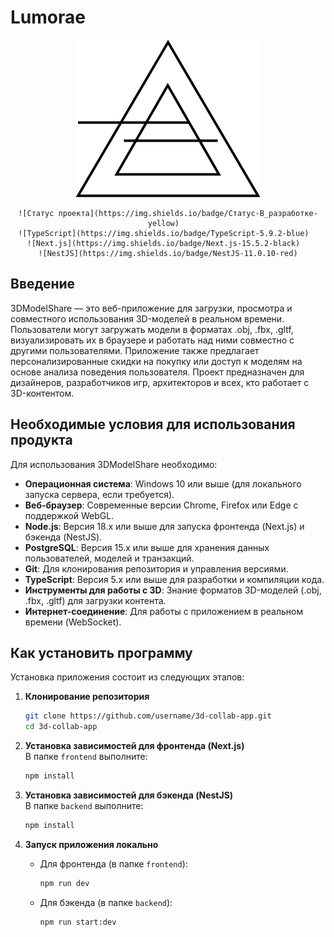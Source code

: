 # Lumorae
<div align="center">
	<picture>
  <source srcset="/product-logo-w.svg" media="(prefers-color-scheme: dark)">
  <img src="/product-logo-b.svg" alt="Ваш логотип">
</picture>
</div>

<div align="center">
	
	![Статус проекта](https://img.shields.io/badge/Статус-В_разработке-yellow)  
	![TypeScript](https://img.shields.io/badge/TypeScript-5.9.2-blue)  
	![Next.js](https://img.shields.io/badge/Next.js-15.5.2-black)  
	![NestJS](https://img.shields.io/badge/NestJS-11.0.10-red)
 
</div>


## Введение

3DModelShare — это веб-приложение для загрузки, просмотра и совместного использования 3D-моделей в реальном времени. Пользователи могут загружать модели в форматах .obj, .fbx, .gltf, визуализировать их в браузере и работать над ними совместно с другими пользователями. Приложение также предлагает персонализированные скидки на покупку или доступ к моделям на основе анализа поведения пользователя. Проект предназначен для дизайнеров, разработчиков игр, архитекторов и всех, кто работает с 3D-контентом.

## Необходимые условия для использования продукта

Для использования 3DModelShare необходимо:

- **Операционная система**: Windows 10 или выше (для локального запуска сервера, если требуется).
- **Веб-браузер**: Современные версии Chrome, Firefox или Edge с поддержкой WebGL.
- **Node.js**: Версия 18.x или выше для запуска фронтенда (Next.js) и бэкенда (NestJS).
- **PostgreSQL**: Версия 15.x или выше для хранения данных пользователей, моделей и транзакций.
- **Git**: Для клонирования репозитория и управления версиями.
- **TypeScript**: Версия 5.x или выше для разработки и компиляции кода.
- **Инструменты для работы с 3D**: Знание форматов 3D-моделей (.obj, .fbx, .gltf) для загрузки контента.
- **Интернет-соединение**: Для работы с приложением в реальном времени (WebSocket).

## Как установить программу

Установка приложения состоит из следующих этапов:

1. **Клонирование репозитория**  
	 ```bash
	 git clone https://github.com/username/3d-collab-app.git
	 cd 3d-collab-app
	 ```

2. **Установка зависимостей для фронтенда (Next.js)**  
	 В папке `frontend` выполните:
	 ```bash
	 npm install
	 ```

3. **Установка зависимостей для бэкенда (NestJS)**  
	 В папке `backend` выполните:
	 ```bash
	 npm install
	 ```
4. **Запуск приложения локально**  
	 - Для фронтенда (в папке `frontend`):
		 ```bash
		 npm run dev
		 ```
	 - Для бэкенда (в папке `backend`):
		 ```bash
		 npm run start:dev
		 ```
